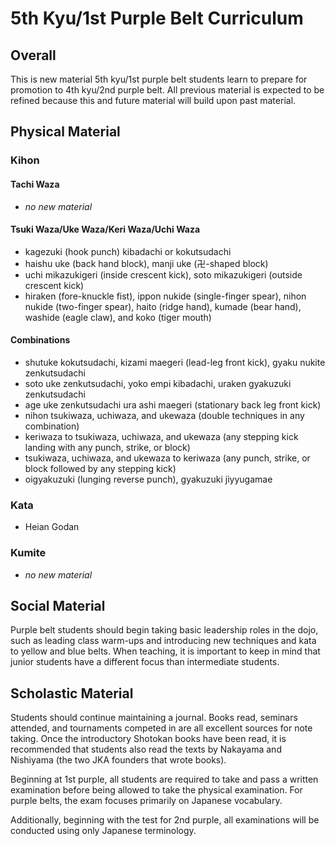 # 5th Kyu/1st Purple Belt Curriculum

## Overall

This is new material 5th kyu/1st purple belt students learn to prepare for promotion to 4th kyu/2nd purple belt.
All previous material is expected to be refined because this and future material will build upon past material.

## Physical Material

### Kihon

#### Tachi Waza

* *no new material*

#### Tsuki Waza/Uke Waza/Keri Waza/Uchi Waza

* kagezuki (hook punch) kibadachi or kokutsudachi
* haishu uke (back hand block), manji uke (&#x534D;-shaped block)
* uchi mikazukigeri (inside crescent kick), soto mikazukigeri (outside crescent kick)
* hiraken (fore-knuckle fist), ippon nukide (single-finger spear), nihon nukide (two-finger spear), haito (ridge hand),
  kumade (bear hand), washide (eagle claw), and koko (tiger mouth)

#### Combinations

* shutuke kokutsudachi, kizami maegeri (lead-leg front kick), gyaku nukite zenkutsudachi
* soto uke zenkutsudachi, yoko empi kibadachi, uraken gyakuzuki zenkutsudachi
* age uke zenkutsudachi ura ashi maegeri (stationary back leg front kick)
* nihon tsukiwaza, uchiwaza, and ukewaza (double techniques in any combination)
* keriwaza to tsukiwaza, uchiwaza, and ukewaza (any stepping kick landing with any punch, strike, or block)
* tsukiwaza, uchiwaza, and ukewaza to keriwaza (any punch, strike, or block followed by any stepping kick)
* oigyakuzuki (lunging reverse punch), gyakuzuki jiyyugamae

### Kata

* Heian Godan

### Kumite

* *no new material*

## Social Material

Purple belt students should begin taking basic leadership roles in the dojo, such as leading class warm-ups and
introducing new techniques and kata to yellow and blue belts. When teaching, it is important to keep in mind that
junior students have a different focus than intermediate students.

## Scholastic Material

Students should continue maintaining a journal. Books read, seminars attended, and tournaments competed in are all
excellent sources for note taking. Once the introductory Shotokan books have been read, it is recommended that
students also read the texts by Nakayama and Nishiyama (the two JKA founders that wrote books).

Beginning at 1st purple, all students are required to take and pass a written examination before being allowed to
take the physical examination. For purple belts, the exam focuses primarily on Japanese vocabulary.

Additionally, beginning with the test for 2nd purple, all examinations will be conducted using only Japanese
terminology.
